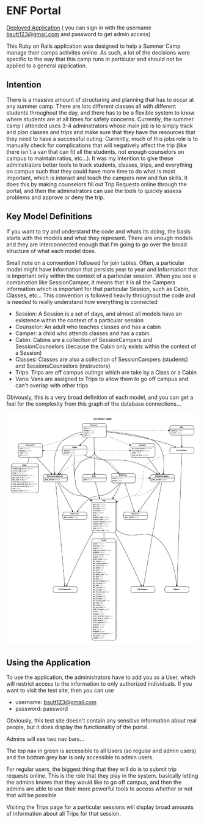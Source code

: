 # ENF Portal

[Deployed Application](https://radiant-plateau-85733.herokuapp.com) ( you can sign in with the username bsutt123@gmail.com and password to get admin access)

This Ruby on Rails application was designed to help a Summer Camp manage their camps activites online. As such, a lot of the decisions were specific to the way that this camp runs in particular and should not be applied to a general application.

## Intention
There is a massive amount of structuring and planning that has to occur at any summer camp. There are lots different classes all with different students throughout the day, and there has to be a flexible system to know where students are at all times for safety concerns. Currently, the summer camp I attended uses 3-4 adminstrators whose main job is to simply track and plan classes and trips and make sure that they have the resources that they need to have a successful outing. Currently, much of this jobs role is to manually check for complications that will negatively affect the trip (like there isn't a van that can fit all the students, not enough counselors on campus to maintain ratios, etc...). It was my intention to give these adminstrators better tools to track students, classes, trips, and everything on campus such that they could have more time to do what is most important, which is interact and teach the campers new and fun skills. It does this by making counselors fill out Trip Requests online through the portal, and then the adminstrators can use the tools to quickly assess problems and approve or deny the trip.

## Key Model Definitions

If you want to try and understand the code and whats its doing, the basis starts with the models and what they represent. There are enough models and they are interconnected enough that I'm going to go over the broad structure of what each model does.

Small note on a convention I followed for join tables. Often, a particular model might have information that persists year to year and information that is important only within the context of a particular session. When you see a combination like SessionCamper, it means that it is all the Campers information which is important for that particular Session, such as Cabin, Classes, etc... This convention is followed heavily throughout the code and is needed to really understand how everything is connected

* Session: A Session is a set of days, and almost all models have an existence within the context of a particular session
* Counselor: An adult who teaches classes and has a cabin
* Camper: a child who attends classes and has a cabin
* Cabin: Cabins are a collection of SessionCampers and SessionCounselors (because the Cabin only exists within the context of a Session)
* Classes: Classes are also a collection of SessionCampers (students) and SessionsCounselors (instructors)
* Trips: Trips are off campus outings which are take by a Class or a Cabin
* Vans: Vans are assigned to Trips to allow them to go off campus and can't overlap with other trips

Obivously, this is a very broad definition of each model, and you can get a feel for the complexity from this graph of the database connections...

![database](erd.jpg)

## Using the Application

To use the application, the administrators have to add you as a User, which will restrict access to the information to only authorized individuals. If you want to visit the test site, then you can use

* username: bsutt123@gmail.com
* password: password

Obviously, this test site doesn't contain any sensitive information about real people, but it does display the functionality of the portal.

Admins will see two nav bars...

The top nav in green is accessible to all Users (so regular and admin users) and the bottom grey bar is only accessible to admin users.

For regular users, the biggest thing that they will do is to submit trip requests online. This is the role that they play in the system, basically letting the admins knows that they would like to go off campus, and then the admins are able to use their more powerful tools to access whether or not that will be possible.

Visiting the Trips page for a particular sessions will display broad amounts of information about all Trips for that session.